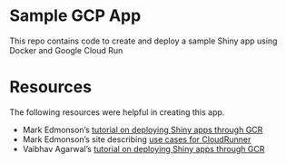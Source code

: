 Sample GCP App
================

This repo contains code to create and deploy a sample Shiny app using
Docker and Google Cloud Run

# Resources

The following resources were helpful in creating this app.

-   Mark Edmonson’s [tutorial on deploying Shiny apps through
    GCR](https://code.markedmondson.me/shiny-cloudrun/)
-   Mark Edmonson’s site describing [use cases for
    CloudRunner](https://code.markedmondson.me/googleCloudRunner/articles/usecases.html#deploy-a-shiny-app-to-google-kubernetes-engine-1)
-   Vaibhav Agarwal’s [tutorial on deploying Shiny apps through
    GCR](https://medium.com/engineered-publicis-sapient/google-cloud-run-best-bet-to-host-shiny-application-3aa1e18770a9)

